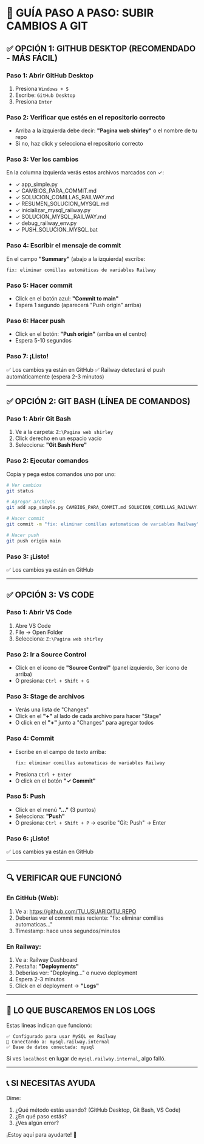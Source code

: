 # 🚀 GUÍA PASO A PASO: SUBIR CAMBIOS A GIT

## ✅ OPCIÓN 1: GITHUB DESKTOP (RECOMENDADO - MÁS FÁCIL)

### Paso 1: Abrir GitHub Desktop
1. Presiona `Windows + S`
2. Escribe: `GitHub Desktop`
3. Presiona `Enter`

### Paso 2: Verificar que estés en el repositorio correcto
- Arriba a la izquierda debe decir: **"Pagina web shirley"** o el nombre de tu repo
- Si no, haz click y selecciona el repositorio correcto

### Paso 3: Ver los cambios
En la columna izquierda verás estos archivos marcados con ✓:
- ✓ app_simple.py
- ✓ CAMBIOS_PARA_COMMIT.md
- ✓ SOLUCION_COMILLAS_RAILWAY.md
- ✓ RESUMEN_SOLUCION_MYSQL.md
- ✓ inicializar_mysql_railway.py
- ✓ SOLUCION_MYSQL_RAILWAY.md
- ✓ debug_railway_env.py
- ✓ PUSH_SOLUCION_MYSQL.bat

### Paso 4: Escribir el mensaje de commit
En el campo **"Summary"** (abajo a la izquierda) escribe:
```
fix: eliminar comillas automáticas de variables Railway
```

### Paso 5: Hacer commit
- Click en el botón azul: **"Commit to main"**
- Espera 1 segundo (aparecerá "Push origin" arriba)

### Paso 6: Hacer push
- Click en el botón: **"Push origin"** (arriba en el centro)
- Espera 5-10 segundos

### Paso 7: ¡Listo!
✅ Los cambios ya están en GitHub
✅ Railway detectará el push automáticamente (espera 2-3 minutos)

---

## ✅ OPCIÓN 2: GIT BASH (LÍNEA DE COMANDOS)

### Paso 1: Abrir Git Bash
1. Ve a la carpeta: `Z:\Pagina web shirley`
2. Click derecho en un espacio vacío
3. Selecciona: **"Git Bash Here"**

### Paso 2: Ejecutar comandos
Copia y pega estos comandos uno por uno:

```bash
# Ver cambios
git status

# Agregar archivos
git add app_simple.py CAMBIOS_PARA_COMMIT.md SOLUCION_COMILLAS_RAILWAY.md RESUMEN_SOLUCION_MYSQL.md inicializar_mysql_railway.py SOLUCION_MYSQL_RAILWAY.md debug_railway_env.py PUSH_SOLUCION_MYSQL.bat

# Hacer commit
git commit -m "fix: eliminar comillas automaticas de variables Railway"

# Hacer push
git push origin main
```

### Paso 3: ¡Listo!
✅ Los cambios ya están en GitHub

---

## ✅ OPCIÓN 3: VS CODE

### Paso 1: Abrir VS Code
1. Abre VS Code
2. File → Open Folder
3. Selecciona: `Z:\Pagina web shirley`

### Paso 2: Ir a Source Control
- Click en el icono de **"Source Control"** (panel izquierdo, 3er icono de arriba)
- O presiona: `Ctrl + Shift + G`

### Paso 3: Stage de archivos
- Verás una lista de "Changes"
- Click en el **"+"** al lado de cada archivo para hacer "Stage"
- O click en el **"+"** junto a "Changes" para agregar todos

### Paso 4: Commit
- Escribe en el campo de texto arriba:
  ```
  fix: eliminar comillas automaticas de variables Railway
  ```
- Presiona `Ctrl + Enter`
- O click en el botón **"✓ Commit"**

### Paso 5: Push
- Click en el menú **"..."** (3 puntos)
- Selecciona: **"Push"**
- O presiona: `Ctrl + Shift + P` → escribe "Git: Push" → Enter

### Paso 6: ¡Listo!
✅ Los cambios ya están en GitHub

---

## 🔍 VERIFICAR QUE FUNCIONÓ

### En GitHub (Web):
1. Ve a: https://github.com/TU_USUARIO/TU_REPO
2. Deberías ver el commit más reciente: "fix: eliminar comillas automaticas..."
3. Timestamp: hace unos segundos/minutos

### En Railway:
1. Ve a: Railway Dashboard
2. Pestaña: **"Deployments"**
3. Deberías ver: "Deploying..." o nuevo deployment
4. Espera 2-3 minutos
5. Click en el deployment → **"Logs"**

---

## 🎯 LO QUE BUSCAREMOS EN LOS LOGS

Estas líneas indican que funcionó:
```
✅ Configurado para usar MySQL en Railway
🔌 Conectando a: mysql.railway.internal
✅ Base de datos conectada: mysql
```

Si ves `localhost` en lugar de `mysql.railway.internal`, algo falló.

---

## 📞 SI NECESITAS AYUDA

Dime:
1. ¿Qué método estás usando? (GitHub Desktop, Git Bash, VS Code)
2. ¿En qué paso estás?
3. ¿Ves algún error?

¡Estoy aquí para ayudarte! 🚀

